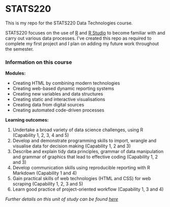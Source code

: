 # STATS220
This is my repo for the STATS220 Data Technologies course.  

STATS220 focuses on the use of [R](https://www.r-project.org/) and [R Studio](https://posit.co/download/rstudio-desktop/) to become familiar with and carry out various data processes. I've created this repo as required to complete my first project and I plan on adding my future work throughout the semester. 

### Information on this course   
**Modules:** 
* Creating HTML by combining modern technologies
* Creating web-based dynamic reporting systems
* Creating new variables and data structures
* Creating static and interactive visualisations
* Creating data from digital sources
* Creating automated code-driven processes

**Learning outcomes:**
1. Undertake a broad variety of data science challenges, using R (Capability 1, 2, 3, 4 and 5)
2. Develop and demonstrate programming skills to import, wrangle and visualise data for decision making (Capability 1, 2 and 3)
3. Describe and explain tidy data principles, grammar of data manipulation and grammar of graphics that lead to effective coding (Capability 1, 2 and 3)
4. Develop communication skills using reproducible reporting with R Markdown (Capability 1 and 4)
5. Gain practical skills of web technologies (HTML and CSS) for web scraping (Capability 1, 2, 3 and 5)
6. Learn good practice of project-oriented workflow (Capability 1, 3 and 4)

*Further details on this unit of study can be found [here](https://courseoutline.auckland.ac.nz/dco/course/STATS/220/1213)*
